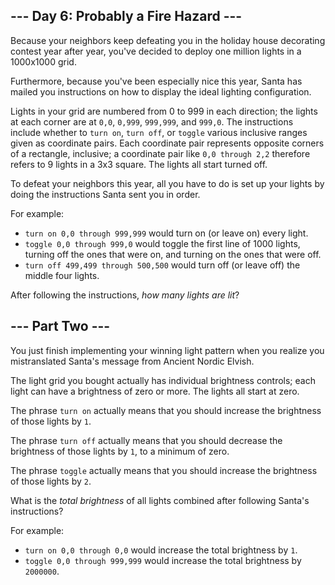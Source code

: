 <article class="day-desc"><h2>--- Day 6: Probably a Fire Hazard ---</h2><p>Because your neighbors keep defeating you in the holiday house decorating contest year after year, you've decided to deploy one million lights in a <span title="Hey, be glad I'm not asking for the resistance between two points!">1000x1000 grid</span>.</p>
<p>Furthermore, because you've been especially nice this year, Santa has mailed you instructions on how to display the ideal lighting configuration.</p>
<p>Lights in your grid are numbered from 0 to 999 in each direction; the lights at each corner are at <code>0,0</code>, <code>0,999</code>, <code>999,999</code>, and <code>999,0</code>. The instructions include whether to <code>turn on</code>, <code>turn off</code>, or <code>toggle</code> various inclusive ranges given as coordinate pairs.  Each coordinate pair represents opposite corners of a rectangle, inclusive; a coordinate pair like <code>0,0 through 2,2</code> therefore refers to 9 lights in a 3x3 square.  The lights all start turned off.
</p><p>To defeat your neighbors this year, all you have to do is set up your lights by doing the instructions Santa sent you in order.</p>
<p>For example:</p>
<ul>
<li><code>turn on 0,0 through 999,999</code> would turn on (or leave on) every light.</li>
<li><code>toggle 0,0 through 999,0</code> would toggle the first line of 1000 lights, turning off the ones that were on, and turning on the ones that were off.</li>
<li><code>turn off 499,499 through 500,500</code> would turn off (or leave off) the middle four lights.</li>
</ul>
<p>After following the instructions, <em>how many lights are lit</em>?</p>
</article>
<article class="day-desc"><h2 id="part2">--- Part Two ---</h2><p>You just finish implementing your winning light pattern when you realize you mistranslated Santa's message from Ancient Nordic Elvish.</p>
<p>The light grid you bought actually has individual brightness controls; each light can have a brightness of zero or more.  The lights all start at zero.</p>
<p>The phrase <code>turn on</code> actually means that you should increase the brightness of those lights by <code>1</code>.</p>
<p>The phrase <code>turn off</code> actually means that you should decrease the brightness of those lights by <code>1</code>, to a minimum of zero.</p>
<p>The phrase <code>toggle</code> actually means that you should increase the brightness of those lights by <code>2</code>.</p>
<p>What is the <em>total brightness</em> of all lights combined after following Santa's instructions?</p>
<p>For example:</p>
<ul>
<li><code>turn on 0,0 through 0,0</code> would increase the total brightness by <code>1</code>.</li>
<li><code>toggle 0,0 through 999,999</code> would increase the total brightness by <code>2000000</code>.</li>
</ul>
</article>